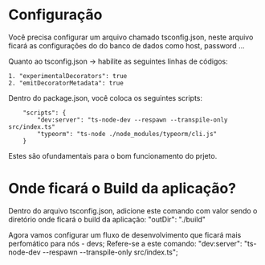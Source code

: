 # Configuração

Você precisa configurar um arquivo chamado tsconfig.json, neste arquivo ficará as configurações do do banco de dados como host, password ...

Quanto ao tsconfig.json -> habilite as seguintes linhas de códigos:

	1. "experimentalDecorators": true
	2. "emitDecoratorMetadata": true 

Dentro do package.json, você coloca os seguintes scripts:
```
	"scripts": {
	    "dev:server": "ts-node-dev --respawn --transpile-only src/index.ts"
	    "typeorm": "ts-node ./node_modules/typeorm/cli.js"
	}
```
Estes são ofundamentais para o bom funcionamento do prjeto.

# Onde ficará o Build da aplicação?

Dentro do arquivo tsconfig.json, adicione este comando com valor sendo o diretório onde ficará o build da aplicação:
"outDir": "./build"

Agora vamos configurar um fluxo de desenvolvimento que ficará mais perfomático para nós - devs;
Refere-se a este comando: "dev:server": "ts-node-dev --respawn --transpile-only src/index.ts";
